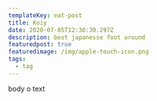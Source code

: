 ```yaml
---
templateKey: eat-post
title: Koiy
date: 2020-07-05T12:30:30.297Z
description: best japanesse foot around
featuredpost: true
featuredimage: /img/apple-touch-icon.png
tags:
  - tag
---
```

body o text